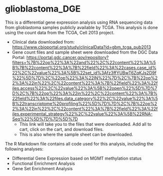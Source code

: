 # glioblastoma_DGE

This is a differential gene expression analysis using RNA sequencing data from glioblastoma samples publicly available by TCGA.
This analysis is done using the count data from the TCGA, Cell 2013 project.
 * Clinical data downloaded from: https://www.cbioportal.org/study/clinicalData?id=gbm_tcga_pub2013
 * Gene count files and sample sheet were downloaded from the DGC Data Portal: https://portal.gdc.cancer.gov/repository?filters=%7B%22op%22%3A%22and%22%2C%22content%22%3A%5B%7B%22content%22%3A%7B%22field%22%3A%22cases.case_id%22%2C%22value%22%3A%5B%22set_id%3Afz3ffYUBwT6ZqKJs2D9f%22%5D%7D%2C%22op%22%3A%22IN%22%7D%2C%7B%22op%22%3A%22in%22%2C%22content%22%3A%7B%22field%22%3A%22files.access%22%2C%22value%22%3A%5B%22open%22%5D%7D%7D%2C%7B%22op%22%3A%22in%22%2C%22content%22%3A%7B%22field%22%3A%22files.data_category%22%2C%22value%22%3A%5B%22transcriptome%20profiling%22%5D%7D%7D%2C%7B%22op%22%3A%22in%22%2C%22content%22%3A%7B%22field%22%3A%22files.experimental_strategy%22%2C%22value%22%3A%5B%22RNA-Seq%22%5D%7D%7D%5D%7D
    + This link will take you to the files that were downloaded. Add all to cart, click on the cart, and download files. 
    + This is also where the sample sheet can be downloaded.

The R Markdown file contains all code used for this analysis, including the following analyses:
* Differential Gene Expression based on MGMT methylation status
* Functional Enrichment Analysis
* Gene Set Enrichment Analysis
